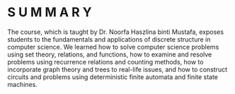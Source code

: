 # S U M M A R Y
The course, which is taught by Dr. Noorfa Haszlina binti Mustafa, exposes students to the fundamentals and applications of discrete structure in computer science. We learned how to solve computer science problems using set theory, relations, and functions, how to examine and resolve problems using recurrence relations and counting methods, how to incorporate graph theory and trees to real-life issues, and how to construct circuits and problems using deterministic finite automata and finite state machines.

